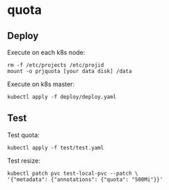 # quota

## Deploy
Execute on each k8s node:
```
rm -f /etc/projects /etc/projid
mount -o prjquota [your data disk] /data
```
Execute on k8s master:
```
kubectl apply -f deploy/deploy.yaml
```

## Test
Test quota:
```
kubectl apply -f test/test.yaml
```
Test resize:
```
kubectl patch pvc test-local-pvc --patch \
'{"metadata": {"annotations": {"quota": "500Mi"}}'
```
